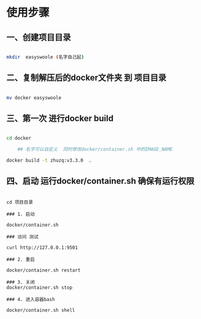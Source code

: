 # 使用步骤


## 一、创建项目目录

```bash

mkdir  easyswoole (名字自己起)

```

## 二、复制解压后的docker文件夹 到 项目目录

```bash

mv docker easyswoole

```

## 三、第一次 进行docker build

```bash

cd docker

    ## 名字可以自定义  同时修改docker/container.sh 中的IMAGE_NAME

docker build -t zhuzq:v3.3.0  .

```


## 四、启动  运行docker/container.sh 确保有运行权限

```

cd 项目目录

### 1. 启动

docker/container.sh

### 访问 测试

curl http://127.0.0.1:9501

### 2. 重启

docker/container.sh restart

### 3. 关闭
docker/container.sh stop

### 4. 进入容器bash

docker/container.sh shell


```

